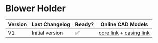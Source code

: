 # Blower Holder

| Version | Last Changelog | Ready? | Online CAD Models |
| ------- | -------------- | ------ | ----------------- |
| V1 | Initial version | ✅ | [core link](https://a360.co/2X7eoLW) + [casing link](https://a360.co/2X5DwCR)
